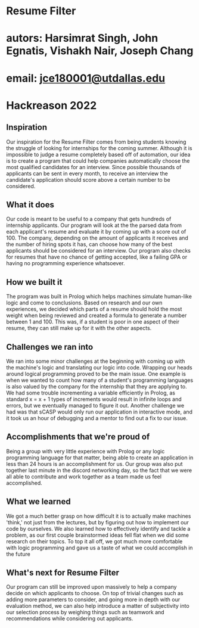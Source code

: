 # Resume Filter
# autors: Harsimrat Singh, John Egnatis, Vishakh Nair, Joseph Chang
# email: jce180001@utdallas.edu
# Hackreason 2022

## Inspiration
Our inspiration for the Resume Filter comes from being students knowing the struggle of looking for internships for the coming summer. Although it is impossible to judge a resume completely based off of automation, our idea is to create a program that could help companies automatically choose the most qualified candidates for an interview. Since possible thousands of applicants can be sent in every month, to receive an interview the candidate's application should score above a certain number to be considered.

## What it does
Our code is meant to be useful to a company that gets hundreds of internship applicants. Our program will look at the the parsed data from each applicant's resume and evaluate it by coming up with a score out of 100. The company, depending on the amount of applicants it receives and the number of hiring spots it has, can choose how many of the best applicants should be considered for an interview. Our program also checks for resumes that have no chance of getting accepted, like a failing GPA or having no programming experience whatsoever.


## How we built it
The program was built in Prolog which helps machines simulate human-like logic and come to conclusions. Based on research and our own experiences, we decided which parts of a resume should hold the most weight when being reviewed and created a formula to generate a number between 1 and 100. This was, if a student is poor in one aspect of their resume, they can still make up for it with the other aspects.


## Challenges we ran into
We ran into some minor challenges at the beginning with coming up with the machine's logic and translating our logic into code. Wrapping our heads around logical programming proved to be the main issue. One example is when we wanted to count how many of a student's programming languages is also valued by the company for the internship that they are applying to. We had some trouble incrementing a variable efficiently in Prolog, as standard x = x + 1 types of increments would result in infinite loops and errors, but we eventually managed to figure it out. Another challenge we had was that sCASP would only run our application in interactive mode, and it took us an hour of debugging and a mentor to find out a fix to our issue.


## Accomplishments that we're proud of
Being a group with very little experience with Prolog or any logic programming language for that matter, being able to create an application in less than 24 hours is an accomplishment for us. Our group was also put together last minute in the discord networking day, so the fact that we were all able to contribute and work together as a team made us feel accomplished.


## What we learned
We got a much better grasp on how difficult it is to actually make machines 'think,' not just from the lectures, but by figuring out how to implement our code by ourselves. We also learned how to effectively identify and tackle a problem, as our first couple brainstormed ideas fell flat when we did some research on their topics. To top it all off, we got much more comfortable with logic programming and gave us a taste of what we could accomplish in the future


## What's next for Resume Filter
Our program can still be improved upon massively to help a company decide on which applicants to choose. On top of trivial changes such as adding more parameters to consider, and going more in depth with our evaluation method, we can also help introduce a matter of subjectivity into our selection process by weighing things such as teamwork and recommendations while considering out applicants.

